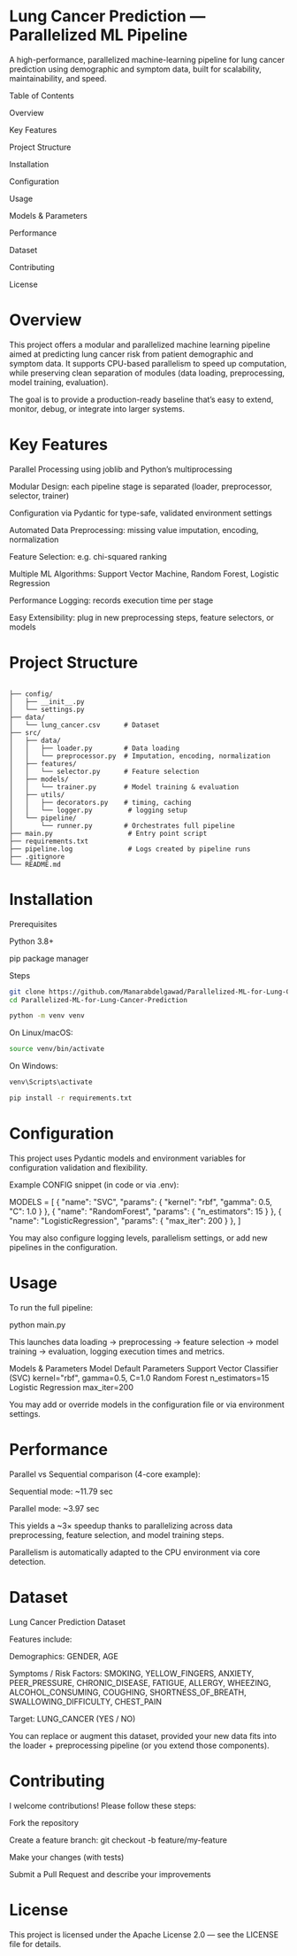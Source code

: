 # Lung Cancer Prediction — Parallelized ML Pipeline

A high-performance, parallelized machine-learning pipeline for lung cancer prediction using demographic and symptom data, built for scalability, maintainability, and speed.

Table of Contents

Overview

Key Features

Project Structure

Installation

Configuration

Usage

Models & Parameters

Performance

Dataset

Contributing

License

# Overview

This project offers a modular and parallelized machine learning pipeline aimed at predicting lung cancer risk from patient demographic and symptom data. It supports CPU-based parallelism to speed up computation, while preserving clean separation of modules (data loading, preprocessing, model training, evaluation).

The goal is to provide a production-ready baseline that’s easy to extend, monitor, debug, or integrate into larger systems.

# Key Features

Parallel Processing using joblib and Python’s multiprocessing

Modular Design: each pipeline stage is separated (loader, preprocessor, selector, trainer)

Configuration via Pydantic for type-safe, validated environment settings

Automated Data Preprocessing: missing value imputation, encoding, normalization

Feature Selection: e.g. chi-squared ranking

Multiple ML Algorithms: Support Vector Machine, Random Forest, Logistic Regression

Performance Logging: records execution time per stage

Easy Extensibility: plug in new preprocessing steps, feature selectors, or models

# Project Structure

```bashParallelized-ML-for-Lung-Cancer-Prediction/

├── config/
│   ├── __init__.py
│   └── settings.py  
├── data/
│   └── lung_cancer.csv      # Dataset
├── src/
│   ├── data/
│   │   ├── loader.py        # Data loading 
│   │   └── preprocessor.py  # Imputation, encoding, normalization
│   ├── features/
│   │   └── selector.py      # Feature selection 
│   ├── models/
│   │   └── trainer.py       # Model training & evaluation
│   ├── utils/
│   │   ├── decorators.py    # timing, caching
│   │   └── logger.py         # logging setup
│   └── pipeline/
│       └── runner.py        # Orchestrates full pipeline
├── main.py                   # Entry point script
├── requirements.txt
├── pipeline.log              # Logs created by pipeline runs
├── .gitignore
└── README.md
```
# Installation

Prerequisites

Python 3.8+

pip package manager

Steps
```bash
git clone https://github.com/Manarabdelgawad/Parallelized-ML-for-Lung-Cancer-Prediction.git  
cd Parallelized-ML-for-Lung-Cancer-Prediction  
```

```bash
python -m venv venv 
```


 On Linux/macOS:
 ```bash
source venv/bin/activate
```
 On Windows:
```bash
venv\Scripts\activate
```
```bash
pip install -r requirements.txt
```


# Configuration

This project uses Pydantic models and environment variables for configuration validation and flexibility.

Example CONFIG snippet (in code or via .env):

MODELS = [
    {
        "name": "SVC",
        "params": {
            "kernel": "rbf",
            "gamma": 0.5,
            "C": 1.0
        }
    },
    {
        "name": "RandomForest",
        "params": {
            "n_estimators": 15
        }
    },
    {
        "name": "LogisticRegression",
        "params": {
            "max_iter": 200
        }
    },
]


You may also configure logging levels, parallelism settings, or add new pipelines in the configuration.

# Usage

To run the full pipeline:

python main.py


This launches data loading → preprocessing → feature selection → model training → evaluation, logging execution times and metrics.

Models & Parameters
Model	Default Parameters
Support Vector Classifier (SVC)	kernel="rbf", gamma=0.5, C=1.0
Random Forest	n_estimators=15
Logistic Regression	max_iter=200

You may add or override models in the configuration file or via environment settings.

# Performance

Parallel vs Sequential comparison (4-core example):

Sequential mode: ~11.79 sec

Parallel mode: ~3.97 sec

This yields a ~3× speedup thanks to parallelizing across data preprocessing, feature selection, and model training steps.

Parallelism is automatically adapted to the CPU environment via core detection.

# Dataset
Lung Cancer Prediction Dataset

Features include:

Demographics: GENDER, AGE

Symptoms / Risk Factors: SMOKING, YELLOW_FINGERS, ANXIETY, PEER_PRESSURE, CHRONIC_DISEASE,
FATIGUE, ALLERGY, WHEEZING, ALCOHOL_CONSUMING, COUGHING, 
SHORTNESS_OF_BREATH, SWALLOWING_DIFFICULTY, CHEST_PAIN

Target: LUNG_CANCER (YES / NO)

You can replace or augment this dataset, provided your new data fits into the loader + preprocessing pipeline (or you extend those components).

# Contributing

I welcome contributions! Please follow these steps:

Fork the repository

Create a feature branch: git checkout -b feature/my-feature

Make your changes (with tests)

Submit a Pull Request and describe your improvements

# License

This project is licensed under the Apache License 2.0 — see the LICENSE file for details.

